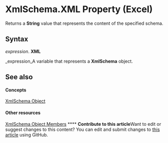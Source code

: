 
# XmlSchema.XML Property (Excel)

Returns a  **String** value that represents the content of the specified schema.


## Syntax

 _expression_. **XML**

 _expression_A variable that represents a  **XmlSchema** object.


## See also


#### Concepts


 [XmlSchema Object](61a9b9be-fe04-fe6a-51c7-14b6c7232dca.md)
#### Other resources


 [XmlSchema Object Members](884318da-1fd2-6487-2c04-4d87942e08b1.md)
****   **Contribute to this article**Want to edit or suggest changes to this content? You can edit and submit changes to  [this article](https://github.com/jhershey00/VBA_Excel_Test/OpenXMLCon/articles/1291eecc-71a8-bcfd-44d2-5f4d92dc8b77.md) using GitHub.

